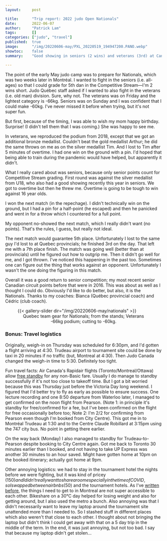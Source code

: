 ```yaml
---
layout:     post

title:      "Trip report: 2022 judo Open Nationals"
date:       2022-06-07
author:     "Patrick Lam"
tags:       []
categories: ["judo", "travel"]
published:  true
image:      "/img/20220606-may/PXL_20220519_194947200.PANO.webp"
showtoc:    false
summary:    "Good showing in seniors (2 wins) and veterans (3rd) at Canadian Open Nationals."

---
```


<style>
.post-heading h1  { color: pink; text-shadow: 2px 2px 2px grey; }
.meta { color: yellow; }
</style>

The point of the early May judo camp was to prepare for Nationals, which was two weeks later
in Montréal. I wanted to fight in the seniors (i.e. all-ages) so that I could grade
for 5th dan in the Competitive Stream&mdash;I'm 2 wins short. Judo Québec staff asked
if I wanted to also fight in the veterans (i.e. old man) division. Sure, why not.
The veterans was on Friday and the lightest category is -66kg. Seniors was on Sunday and
I was confident that I could make -60kg. I've never missed it before when trying, but it's not
super fun.

But first, because of the timing, I was able to wish my mom happy birthday. Surprise! 
(I didn't tell them that I was coming.) She was happy to see me.

In veterans, we reproduced the podium from 2018, except that we got an
additional bronze medallist.  Couldn't beat the gold medallist Arthur;
he did the same throws on me as on the silver medallist Tim.  And I
lost to Tim after 5 minutes of overtime. I had one win on the ground
with a pin. I'd hoped that being able to train during the pandemic
would have helped, but apparently it didn't.

What I really cared about was seniors, because only senior points
count for Competitive Stream grading.  First round was against the
silver medallist from U18, who also had a good showing recently this
year in seniors. We got to overtime but then he threw me. Overtime is
going to be tough to win against 16 year olds.

I won the next match (in the repechage). I didn't technically win on
the ground, but I had a pin for a half-point (he escaped) and then he
panicked and went in for a throw which I countered for a full point.

My opponent no-showed the next match, which I really didn't want (no points). That's the rules, 
I guess, but really not ideal.

The next match would guarantee 5th place. Unfortunately I lost to the
same guy I'd lost to at Quebec provincials; he finished 3rd on the
day. That left me with a 7th place finish. The match was going well
(better than at provincials) until he figured out how to outgrip me.
Then it didn't go well for me, and I got thrown. I've noticed this
happening in the past too. Sometimes one can figure out the thing that
works against an opponent. Unfortunately I wasn't the one doing the
figuring in this match.

Overall it was a good return to senior competition; my most recent
senior Canadian circuit points before that were in 2016. This was
about as well as I thought I could do. Obviously I'd like to do better,
but also, it is the Nationals. Thanks to my coaches: Bianca (Québec
provincial coach) and Cédric (club coach).

<figure>
{{< gallery-slider dir="/img/20220606-may/nationals" >}}
<figcaption style="text-align:center">Quebec team gear for Nationals; from the stands; Veterans -66kg podium; cutting to -60kg.</figcaption>
</figure>


### Bonus: Travel logistics

Originally, weigh-in on Thursday was scheduled for 6:30pm, and I'd gotten a flight arriving at 4:30.
Trudeau airport to tournament site could be done by taxi in 20 minutes if no traffic (but, Montreal at 4:30).
Then Judo Canada changed the weigh-in time to 5:30. Definitely too tight. 

Fun travel facts: Air Canada's Rapidair flights (Toronto/Montreal/Ottawa) allow [free standby](https://www.aircanada.com/hk/en/aco/home/book/routes-and-partners/express-service.html#/) for any non-Basic fare. Usually I do manage to standby successfully if it's not too close to takeoff time. But I got a bit worried because this was Thursday just before the Victoria Day long weekend. I figured that I'd better try to fly as early as possible to ensure success. One lecture recording and one 8:50 departure from Waterloo later, I managed to get confirmed on the noon flight from Pearson. (Note 1: in principle it's standby for free/confirmed for a fee, but I've been confirmed on the flight for free occasionally before too; Note 2: I'm 2/2 for confirming from Pearson even though I'm booked from City Centre). This got me in to Montréal Trudeau at 1:30 and to the Centre Claude Robillard at 3:15pm using the 747 city bus. No point in getting there earlier.

On the way back (Monday) I also managed to standby for Trudeau-to-Pearson despite booking to City Centre again. Got me back to Toronto 30 minutes earlier than I booked, and not having to take UP Express was another 30 minutes to an hour saved. Might have gotten home at 10pm on the booked itinerary; actually got home at 9pm.

Other annoying logistics: we had to stay in the tournament hotel the
nights before we were fighting, but it was kind of pricey ($150) and I
didn't really want to share a room especially in the time of COVID, so
I swapped between airbnbs ($50) and the tournament hotels. As I've
[written before](/post/20211226-urban-living-part-ii-montreal/), the
things I need to get to in Montreal are not super accessible to each
other. Bikeshare on a 30°C day helped for losing weight and also for getting around,
but I also used the metro a bunch. Also annoying was that I didn't necessarily
want to leave my laptop around the tournament site unattended more than I needed to. 
So I stashed stuff in different places which also weren't that close to each other.
I thought about not bringing the laptop but didn't think I could get away with that
on a 5 day trip in the middle of the term. In the end, it was just annoying, but
not too bad. I say that because my laptop didn't get stolen...
